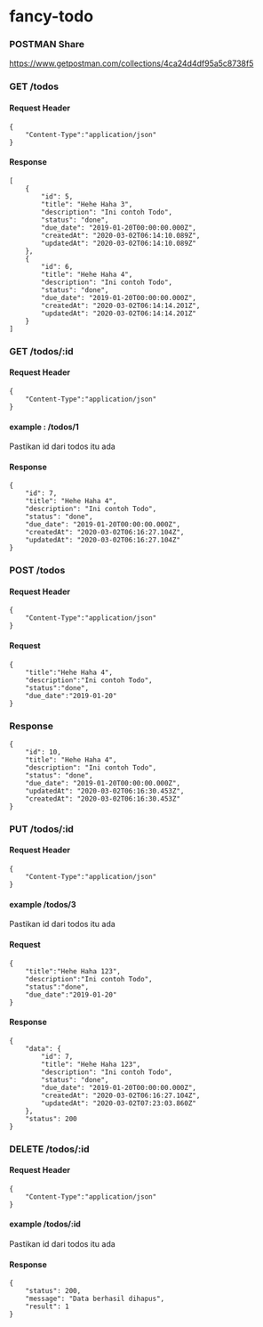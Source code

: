 # fancy-todo

### POSTMAN Share
https://www.getpostman.com/collections/4ca24d4df95a5c8738f5

### GET /todos

#### Request Header
    {
        "Content-Type":"application/json"
    }

#### Response 
    [
        {
            "id": 5,
            "title": "Hehe Haha 3",
            "description": "Ini contoh Todo",
            "status": "done",
            "due_date": "2019-01-20T00:00:00.000Z",
            "createdAt": "2020-03-02T06:14:10.089Z",
            "updatedAt": "2020-03-02T06:14:10.089Z"
        },
        {
            "id": 6,
            "title": "Hehe Haha 4",
            "description": "Ini contoh Todo",
            "status": "done",
            "due_date": "2019-01-20T00:00:00.000Z",
            "createdAt": "2020-03-02T06:14:14.201Z",
            "updatedAt": "2020-03-02T06:14:14.201Z"
        }
    ]

### GET /todos/:id

#### Request Header
    {
        "Content-Type":"application/json"
    }
    
#### example : /todos/1
Pastikan id dari todos itu ada
#### Response

    {
        "id": 7,
        "title": "Hehe Haha 4",
        "description": "Ini contoh Todo",
        "status": "done",
        "due_date": "2019-01-20T00:00:00.000Z",
        "createdAt": "2020-03-02T06:16:27.104Z",
        "updatedAt": "2020-03-02T06:16:27.104Z"
    }

### POST /todos

#### Request Header 
    {
        "Content-Type":"application/json"
    }
    
#### Request 
    {
        "title":"Hehe Haha 4",
        "description":"Ini contoh Todo",
        "status":"done",
        "due_date":"2019-01-20"
    }

### Response 
    {
        "id": 10,
        "title": "Hehe Haha 4",
        "description": "Ini contoh Todo",
        "status": "done",
        "due_date": "2019-01-20T00:00:00.000Z",
        "updatedAt": "2020-03-02T06:16:30.453Z",
        "createdAt": "2020-03-02T06:16:30.453Z"
    }

### PUT /todos/:id

#### Request Header 
    {
        "Content-Type":"application/json"
    }

#### example /todos/3 
Pastikan id dari todos itu ada

#### Request
    {
        "title":"Hehe Haha 123",
        "description":"Ini contoh Todo",
        "status":"done",
        "due_date":"2019-01-20"
    }

#### Response
    {
        "data": {
            "id": 7,
            "title": "Hehe Haha 123",
            "description": "Ini contoh Todo",
            "status": "done",
            "due_date": "2019-01-20T00:00:00.000Z",
            "createdAt": "2020-03-02T06:16:27.104Z",
            "updatedAt": "2020-03-02T07:23:03.860Z"
        },
        "status": 200
    }

### DELETE /todos/:id

#### Request Header
    {
        "Content-Type":"application/json"
    }

#### example /todos/:id
Pastikan id dari todos itu ada

#### Response
    {
        "status": 200,
        "message": "Data berhasil dihapus",
        "result": 1
    }